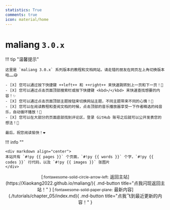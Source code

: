 ```yaml
---
statistics: True
comments: true
icon: material/home
---
```


# maliang `3.0.x`

!!! tip "温馨提示"

    这里是 `maliang 3.0.x` 系列版本的教程和文档网站，请走错的朋友在网页左上角切换版本哈……😅

    - [X] 您可以通过按下快捷键 ++left++ 和 ++right++ 来快速跳转到上一页和下一页！🎉
    - [X] 您可以通过点击页面顶部搜索栏或按下快捷键 <kbd>/</kbd> 来快速查找想要的内容！✨
    - [X] 您可以通过点击页面顶部主题按钮来切换网站主题，不同主题带来不同的心情！🎨
    - [X] 您可以在阅读教程和查阅文档的时候，点击顶部的音乐播放器享受一下作者精选的纯音乐，自动循环播放！🎈
    - [X] 您可以在大部分的页面底部找到评论区，登录 GitHub 账号之后就可以公开发表您的想法！👀

    最后，祝您阅读愉快！❤️

!!! info ""

    <div markdown align="center">
    本站共有 `#!py {{ pages }}` 个页面，`#!py {{ words }}` 个字，`#!py {{ codes }}` 行代码，以及 `#!py {{ images }}` 张图片
    </div>

<div align="center" markdown>
[<small>:fontawesome-solid-circle-arrow-left:</small> 返回主站](https://Xiaokang2022.github.io/maliang/){ .md-button title="点我闪现返回主站！" }
[<small>:fontawesome-solid-paper-plane:</small> 最新内容](./tutorials/chapter_05/index.md){ .md-button title="点我飞到最近更新的内容！" }
</div>
